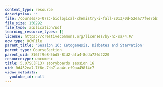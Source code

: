 ```yaml
---
content_type: resource
description: ''
file: /courses/5-07sc-biological-chemistry-i-fall-2013/0d452ea77f6e7bb7aa4ecf9aa498f4c7_sb_session16.pdf
file_size: 156292
file_type: application/pdf
learning_resource_types: []
license: https://creativecommons.org/licenses/by-nc-sa/4.0/
ocw_type: OCWFile
parent_title: 'Session 16: Ketogenesis, Diabetes and Starvation'
parent_type: CourseSection
parent_uid: 816ff9e8-5bd5-83d2-afa4-8dda720d2220
resourcetype: Document
title: 5.07SC(F13) storyboards session 16
uid: 0d452ea7-7f6e-7bb7-aa4e-cf9aa498f4c7
video_metadata:
  youtube_id: null
---
```

